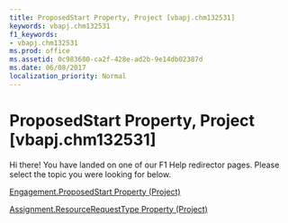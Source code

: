 ```yaml
---
title: ProposedStart Property, Project [vbapj.chm132531]
keywords: vbapj.chm132531
f1_keywords:
- vbapj.chm132531
ms.prod: office
ms.assetid: 0c983680-ca2f-428e-ad2b-9e14db02387d
ms.date: 06/08/2017
localization_priority: Normal
---
```



# ProposedStart Property, Project [vbapj.chm132531]

Hi there! You have landed on one of our F1 Help redirector pages. Please select the topic you were looking for below.

[Engagement.ProposedStart Property (Project)](http://msdn.microsoft.com/library/ba467fd7-2930-a8b1-6477-0b28a731b9af%28Office.15%29.aspx)

[Assignment.ResourceRequestType Property (Project)](http://msdn.microsoft.com/library/1662d049-5e7e-4a33-528e-784df78a8f5f%28Office.15%29.aspx)


